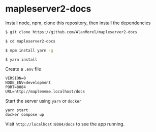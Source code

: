 # mapleserver2-docs

Install node, npm, clone this repository, then install the dependencies

```sh
$ git clone https://github.com/AlanMorel/mapleserver2-docs
```

```sh
$ cd mapleserver2-docs
```

```sh
$ npm install yarn -g
```

```sh
$ yarn install
```

Create a `.env` file

```
VERSION=0
NODE_ENV=development
PORT=8084
URL=http://maplememe.localhost/docs
```

Start the server using `yarn` or `docker`

```
yarn start
docker compose up
```

Visit `http://localhost:8084/docs` to see the app running.
